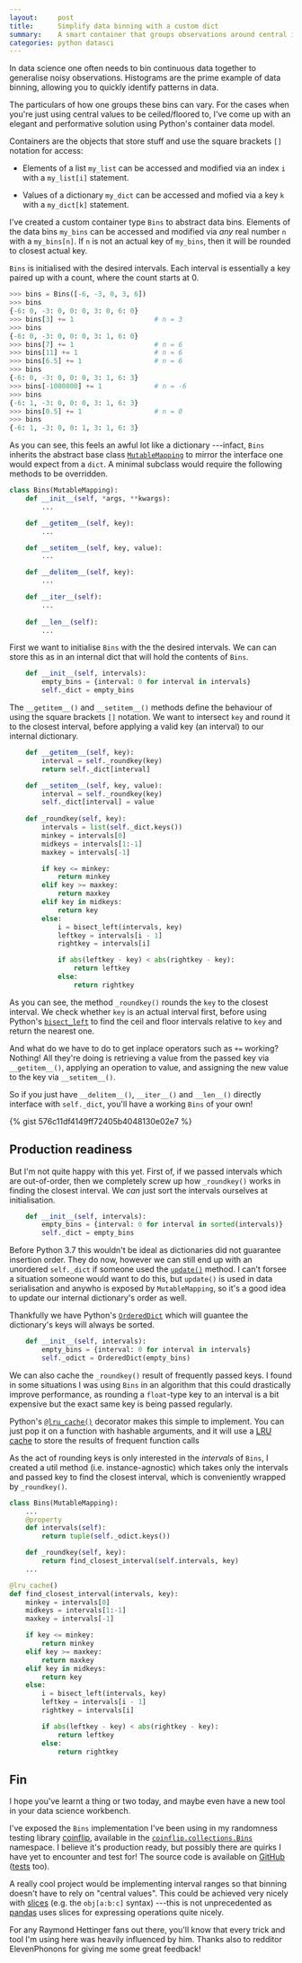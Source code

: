```yaml
---
layout:     post
title:      Simplify data binning with a custom dict
summary:    A smart container that groups observations around central interval values.
categories: python datasci
---
```


In data science one often needs to bin continuous data together
to generalise noisy observations.
Histograms are the prime example of data binning,
allowing you to quickly identify patterns in data.

The particulars of how one groups these bins can vary.
For the cases when you're just using central values to be ceiled/floored to,
I've come up with an elegant and performative solution
using Python's container data model.

Containers are the objects that store stuff and use the square brackets `[]` notation for access:

* Elements of a list `my_list` can be accessed and modified
via an index `i` with a `my_list[i]` statement.

* Values of a dictionary `my_dict` can be accessed and mofied
via a key `k` with a `my_dict[k]` statement.

I've created a custom container type `Bins` to abstract data bins.
Elements of the data bins `my_bins` can be accessed and modified
via _any_ real number `n` with a `my_bins[n]`.
If `n` is not an actual key of `my_bins`,
then it will be rounded to closest actual key.

`Bins` is initialised with the desired intervals.
Each interval is essentially a key paired up with a count,
where the count starts at 0.

```python
>>> bins = Bins([-6, -3, 0, 3, 6])
>>> bins
{-6: 0, -3: 0, 0: 0, 3: 0, 6: 0}
>>> bins[3] += 1                    # n = 3
>>> bins
{-6: 0, -3: 0, 0: 0, 3: 1, 6: 0}
>>> bins[7] += 1                    # n = 6
>>> bins[11] += 1                   # n = 6
>>> bins[6.5] += 1                  # n = 6
>>> bins
{-6: 0, -3: 0, 0: 0, 3: 1, 6: 3}
>>> bins[-1000000] += 1             # n = -6
>>> bins
{-6: 1, -3: 0, 0: 0, 3: 1, 6: 3}
>>> bins[0.5] += 1                  # n = 0
>>> bins
{-6: 1, -3: 0, 0: 1, 3: 1, 6: 3}
```

As you can see, this feels an awful lot like a dictionary
---infact, `Bins` inherits the abstract base class [`MutableMapping`](https://docs.python.org/3/library/collections.abc.html#collections.abc.MutableMapping)
to mirror the interface one would expect from a `dict`.
A minimal subclass would require the following methods to be overridden.

```python
class Bins(MutableMapping):
    def __init__(self, *args, **kwargs):
        ...

    def __getitem__(self, key):
        ...

    def __setitem__(self, key, value):
        ...

    def __delitem__(self, key):
        ...

    def __iter__(self):
        ...
    
    def __len__(self):
        ...
```

First we want to initialise `Bins` with the the desired intervals.
We can can store this as in an internal dict
that will hold the contents of `Bins`.

```python
    def __init__(self, intervals):
        empty_bins = {interval: 0 for interval in intervals}
        self._dict = empty_bins
```

The `__getitem__()` and `__setitem__()` methods
define the behaviour of using
the square brackets `[]` notation.
We want to intersect `key` and round it to the closest interval,
before applying a valid key (an interval) to our internal dictionary.

```python
    def __getitem__(self, key):
        interval = self._roundkey(key)
        return self._dict[interval]

    def __setitem__(self, key, value):
        interval = self._roundkey(key)
        self._dict[interval] = value
        
    def _roundkey(self, key):
        intervals = list(self._dict.keys())
        minkey = intervals[0]
        midkeys = intervals[1:-1]
        maxkey = intervals[-1]

        if key <= minkey:
            return minkey
        elif key >= maxkey:
            return maxkey
        elif key in midkeys:
            return key
        else:
            i = bisect_left(intervals, key)
            leftkey = intervals[i - 1]
            rightkey = intervals[i]

            if abs(leftkey - key) < abs(rightkey - key):
                return leftkey
            else:
                return rightkey
```

As you can see,
the method `_roundkey()` rounds the `key` to the closest interval.
We check whether `key` is an actual interval first,
before using Python's [`bisect_left`](https://docs.python.org/3/library/bisect.html#bisect.bisect_left)
to find the ceil and floor intervals relative to `key`
and return the nearest one.

And what do we have to do to get inplace operators such as `+=` working?
Nothing!
All they're doing is retrieving a value from the passed key via `__getitem__()`,
applying an operation to value,
and assigning the new value to the key via `__setitem__()`.

So if you just have `__delitem__()`, `__iter__()` and `__len__()`
directly interface with `self._dict`,
you'll have a working `Bins` of your own!

{% gist 576c11df4149ff72405b4048130e02e7 %}

## Production readiness

But I'm not quite happy with this yet.
First of, if we passed intervals which are out-of-order,
then we completely screw up how `_roundkey()` works
in finding the closest interval.
We _can_ just sort the intervals ourselves at initialisation.

```python
    def __init__(self, intervals):
        empty_bins = {interval: 0 for interval in sorted(intervals)}
        self._dict = empty_bins
```

Before Python 3.7 this wouldn't be ideal as
dictionaries did not guarantee insertion order.
They do now, however we can still end up with an unordered `self._dict`
if someone used the [`update()`](https://docs.python.org/3/library/stdtypes.html?highlight=update#dict.update) method.
I can't forsee a situation someone would want to do this,
but `update()` is used in data serialisation and anywho is exposed by `MutableMapping`,
so it's a good idea to update our internal dictionary's order as well.

Thankfully we have Python's [`OrderedDict`](https://docs.python.org/3/library/collections.html#collections.OrderedDict)
which will guantee the dictionary's keys will always be sorted.

```python
    def __init__(self, intervals):
        empty_bins = {interval: 0 for interval in intervals}
        self._odict = OrderedDict(empty_bins)
```

We can also cache the `_roundkey()` result of frequently passed keys.
I found in some situations I was using `Bins` in an algorithm
that this could drastically improve performance,
as rounding a `float`-type key to an interval
is a bit expensive
but the exact same key is being passed regularly.

Python's [`@lru_cache()`](https://docs.python.org/3/library/functools.html#functools.lru_cache)
decorator makes this simple to implement.
You can just pop it on a function with hashable arguments,
and it will use a [LRU cache](https://en.wikipedia.org/wiki/Cache_replacement_policies#Least_recently_used_(LRU))
to store the results of frequent function calls

As the act of rounding keys is only interested in the _intervals_ of `Bins`,
I created a util method (i.e. instance-agnostic)
which takes only the intervals and passed key
to find the closest interval,
which is conveniently wrapped by `_roundkey()`.

```python
class Bins(MutableMapping):
    ...
    @property
    def intervals(self):
        return tuple(self._odict.keys())

    def _roundkey(self, key):
        return find_closest_interval(self.intervals, key)
    ...

@lru_cache()
def find_closest_interval(intervals, key):
    minkey = intervals[0]
    midkeys = intervals[1:-1]
    maxkey = intervals[-1]

    if key <= minkey:
        return minkey
    elif key >= maxkey:
        return maxkey
    elif key in midkeys:
        return key
    else:
        i = bisect_left(intervals, key)
        leftkey = intervals[i - 1]
        rightkey = intervals[i]

        if abs(leftkey - key) < abs(rightkey - key):
            return leftkey
        else:
            return rightkey
```

## Fin

I hope you've learnt a thing or two today,
and maybe even have a new tool in your data science workbench.

I've exposed the `Bins` implementation I've been using in my
randomness testing library [coinflip](https://github.com/Honno/coinflip/),
available in the [`coinflip.collections.Bins`](https://coinflip.readthedocs.io/en/latest/reference/collections.html)
namespace.
I believe it's production ready,
but possibly there are quirks I have yet to encounter and test for!
The source code is available on
[GitHub](https://github.com/Honno/coinflip/blob/main/src/coinflip/_randtests/common/collections.py#L17)
([tests](https://github.com/Honno/coinflip/blob/main/tests/collections/test_bins.py) too).

A really cool project would be implementing interval ranges
so that binning doesn't have to rely on "central values".
This could be achieved very nicely with [slices](https://docs.python.org/3/library/functions.html#slice)
(e.g. the `obj[a:b:c]` syntax)
---this is not unprecedented as [pandas](pandas.pydata.org/) uses slices for
expressing operations quite nicely.

For any Raymond Hettinger fans out there,
you'll know that every trick and tool I'm using here
was heavily influenced by him.
Thanks also to redditor ElevenPhonons for giving me some great feedback!
